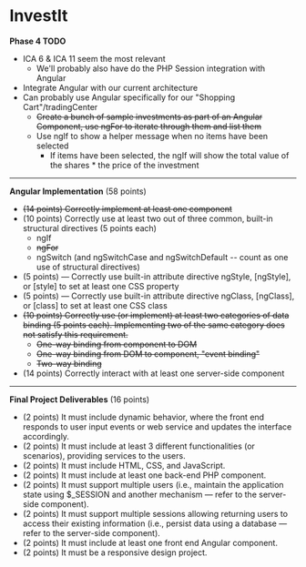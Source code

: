 # InvestIt


__Phase 4 TODO__

- ICA 6 & ICA 11 seem the most relevant
   - We'll probably also have do the PHP Session integration with Angular
- Integrate Angular with our current architecture 
- Can probably use Angular specifically for our "Shopping Cart"/tradingCenter
   - ~~Create a bunch of sample investments as part of an Angular Component, use ngFor to iterate through them and list them~~
   - Use ngIf to show a helper message when no items have been selected
      - If items have been selected, the ngIf will show the total value of the shares * the price of the investment

---
__Angular Implementation__ (58 points)

- ~~(14 points) Correctly implement at least one component~~
- (10 points) Correctly use at least two out of three common, built-in structural directives (5 points each)
   - ngIf
   - ~~ngFor~~
   - ngSwitch (and ngSwitchCase and ngSwitchDefault -- count as one use of structural directives)
- (5 points) — Correctly use built-in attribute directive ngStyle, [ngStyle], or [style] to set at least one CSS property
- (5 points) — Correctly use built-in attribute directive ngClass, [ngClass], or [class] to set at least one CSS class
- ~~(10 points) Correctly use (or implement) at least two categories of data binding (5 points each). Implementing two of the same category does not satisfy this requirement.~~
   - ~~One-way binding from component to DOM~~
   - ~~One-way binding from DOM to component, "event binding"~~
   - ~~Two-way binding~~
- (14 points) Correctly interact with at least one server-side component

---
__Final Project Deliverables__ (16 points)
- (2 points) It must include dynamic behavior, where the front end responds to user input events or web service and updates the interface accordingly.
- (2 points) It must include at least 3 different functionalities (or scenarios), providing services to the users.
- (2 points) It must include HTML, CSS, and JavaScript.
- (2 points) It must include at least one back-end PHP component.
- (2 points) It must support multiple users (i.e., maintain the application state using $_SESSION and another mechanism — refer to the server-side component).
- (2 points) It must support multiple sessions allowing returning users to access their existing information (i.e., persist data using a database — refer to the server-side component).
- (2 points) It must include at least one front end Angular component.
- (2 points) It must be a responsive design project.

